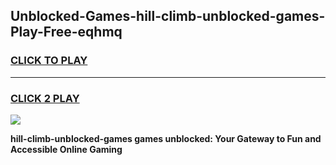 
## Unblocked-Games-hill-climb-unblocked-games-Play-Free-eqhmq
<h3>
<a href="https://premium76.site?title=hill-climb-unblocked-games&ref=20A">CLICK TO PLAY</a></h3>
<hr>

<h3>
<a href="https://premium76.site?title=hill-climb-unblocked-games&ref=20A">CLICK 2 PLAY</a>
  
</h3>

<a href="https://premium76.site?title=hill-climb-unblocked-games&ref=20A"><img src="https://clearcache.store/games.png"></a>


**hill-climb-unblocked-games games unblocked: Your Gateway to Fun and Accessible Online Gaming**
